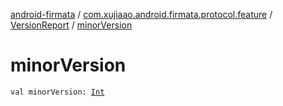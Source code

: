 [android-firmata](../../index.md) / [com.xujiaao.android.firmata.protocol.feature](../index.md) / [VersionReport](index.md) / [minorVersion](./minor-version.md)

# minorVersion

`val minorVersion: `[`Int`](https://kotlinlang.org/api/latest/jvm/stdlib/kotlin/-int/index.html)
